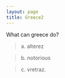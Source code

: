 ```yaml
---
layout: page
title: Greece2
---
```



What can greece do?

> a. alterez

> b. notorious

> c. vretraz.
